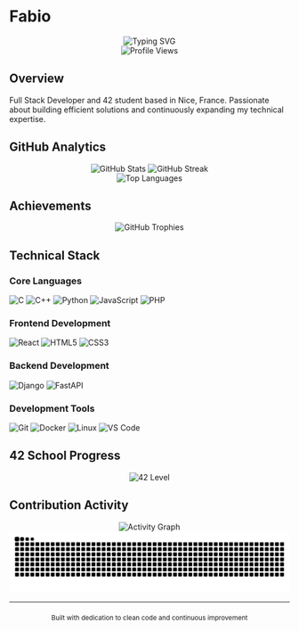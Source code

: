 # Fabio

<div align="center">
  <img src="https://readme-typing-svg.herokuapp.com?font=Fira+Code&pause=1000&color=2E9EF7&center=true&vCenter=true&width=435&lines=42Nice+Student;Full+Stack+Developer;Always+learning+new+things" alt="Typing SVG" />
</div>

<div align="center">
  <img src="https://komarev.com/ghpvc/?username=Fpalumbo42&label=Profile%20views&color=0e75b6&style=flat" alt="Profile Views" />
</div>

## Overview

Full Stack Developer and 42 student based in Nice, France. Passionate about building efficient solutions and continuously expanding my technical expertise.

## GitHub Analytics

<div align="center">
  <img src="https://github-readme-stats.vercel.app/api?username=Fpalumbo42&show_icons=true&theme=tokyonight&hide_border=true&count_private=true" alt="GitHub Stats" width="48%" />
  <img src="https://github-readme-streak-stats.herokuapp.com/?user=Fpalumbo42&theme=tokyonight&hide_border=true" alt="GitHub Streak" width="48%" />
</div>

<div align="center">
  <img src="https://github-readme-stats.vercel.app/api/top-langs/?username=Fpalumbo42&theme=tokyonight&hide_border=true&layout=compact&langs_count=8" alt="Top Languages" width="48%" />
</div>

## Achievements

<div align="center">
  <img src="https://github-profile-trophy.vercel.app/?username=Fpalumbo42&theme=tokyonight&no-frame=true&row=1&column=7" alt="GitHub Trophies" />
</div>

## Technical Stack

### Core Languages
![C](https://img.shields.io/badge/c-%2300599C.svg?style=for-the-badge&logo=c&logoColor=white)
![C++](https://img.shields.io/badge/c++-%2300599C.svg?style=for-the-badge&logo=c%2B%2B&logoColor=white)
![Python](https://img.shields.io/badge/python-3670A0?style=for-the-badge&logo=python&logoColor=ffdd54)
![JavaScript](https://img.shields.io/badge/javascript-%23323330.svg?style=for-the-badge&logo=javascript&logoColor=%23F7DF1E)
![PHP](https://img.shields.io/badge/php-%23777BB4.svg?style=for-the-badge&logo=php&logoColor=white)

### Frontend Development
![React](https://img.shields.io/badge/react-%2320232a.svg?style=for-the-badge&logo=react&logoColor=%2361DAFB)
![HTML5](https://img.shields.io/badge/html5-%23E34F26.svg?style=for-the-badge&logo=html5&logoColor=white)
![CSS3](https://img.shields.io/badge/css3-%231572B6.svg?style=for-the-badge&logo=css3&logoColor=white)

### Backend Development
![Django](https://img.shields.io/badge/django-%23092E20.svg?style=for-the-badge&logo=django&logoColor=white)
![FastAPI](https://img.shields.io/badge/FastAPI-005571?style=for-the-badge&logo=fastapi)

### Development Tools
![Git](https://img.shields.io/badge/git-%23F05033.svg?style=for-the-badge&logo=git&logoColor=white)
![Docker](https://img.shields.io/badge/docker-%230db7ed.svg?style=for-the-badge&logo=docker&logoColor=white)
![Linux](https://img.shields.io/badge/Linux-FCC624?style=for-the-badge&logo=linux&logoColor=black)
![VS Code](https://img.shields.io/badge/Visual%20Studio%20Code-0078d4.svg?style=for-the-badge&logo=visual-studio-code&logoColor=white)

## 42 School Progress

<div align="center">
  
![42 Level](https://img.shields.io/badge/Level-11.02-blue?style=for-the-badge&logo=42&logoColor=white)


</div>

## Contribution Activity

<div align="center">
  <img src="https://github-readme-activity-graph.vercel.app/graph?username=Fpalumbo42&theme=tokyo-night&hide_border=true" alt="Activity Graph" />
</div>

<div align="center">
  <img src="https://github.com/Fpalumbo42/Fpalumbo42/blob/output/snake.svg" alt="Contribution Snake" />
</div>

---

<div align="center">
  <sub>Built with dedication to clean code and continuous improvement</sub>
</div>